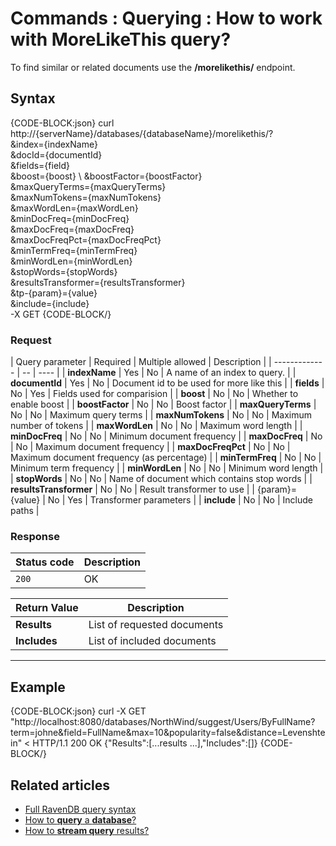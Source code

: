 # Commands : Querying : How to work with MoreLikeThis query?

To find similar or related documents use the **/morelikethis/** endpoint.

## Syntax

{CODE-BLOCK:json}
curl \
	http://{serverName}/databases/{databaseName}/morelikethis/? \
		&index={indexName} \
		&docId={documentId} \
		&fields={field} \
		&boost={boost} \ 
		&boostFactor={boostFactor} \
		&maxQueryTerms={maxQueryTerms} \
		&maxNumTokens={maxNumTokens} \
		&maxWordLen={maxWordLen} \
		&minDocFreq={minDocFreq} \
		&maxDocFreq={maxDocFreq} \
		&maxDocFreqPct={maxDocFreqPct} \
		&minTermFreq={minTermFreq} \
		&minWordLen={minWordLen} \
		&stopWords={stopWords} \
		&resultsTransformer={resultsTransformer} \
		&tp-{param}={value} \
		&include={include} \
	-X GET
{CODE-BLOCK/}

### Request

| Query parameter | Required | Multiple allowed | Description |
| ------------- | -- | ---- |
| **indexName** | Yes | No | A name of an index to query. |
| **documentId** | Yes | No | Document id to be used for more like this |
| **fields** | No | Yes | Fields used for comparision |
| **boost** | No | No | Whether to enable boost |
| **boostFactor** | No | No | Boost factor |
| **maxQueryTerms** | No | No | Maximum query terms |
| **maxNumTokens** | No | No | Maximum number of tokens |
| **maxWordLen** | No | No | Maximum word length |
| **minDocFreq** | No | No | Minimum document frequency |
| **maxDocFreq** | No | No | Maximum document frequency |
| **maxDocFreqPct** | No | No | Maximum document frequency (as percentage) |
| **minTermFreq** | No | No | Minimum term frequency |
| **minWordLen** | No | No | Minimum word length |
| **stopWords** | No | No | Name of document which contains stop words |
| **resultsTransformer** | No | No | Result transformer to use |
| {param}={value} | No | Yes | Transformer parameters |
| **include** | No | No | Include paths |


### Response

| Status code | Description |
| ----------- | - |
| `200` | OK |

| Return Value | Description |
| ------------- | ------------- |
| **Results** | List of requested documents |
| **Includes** | List of included documents |

<hr />

## Example

{CODE-BLOCK:json}
curl -X GET "http://localhost:8080/databases/NorthWind/suggest/Users/ByFullName?term=johne&field=FullName&max=10&popularity=false&distance=Levenshtein" 
< HTTP/1.1 200 OK
{"Results":[...results ...],"Includes":[]}
{CODE-BLOCK/}

## Related articles

- [Full RavenDB query syntax](../../../indexes/querying/full-query-syntax)   
- [How to **query** a **database**?](../../../client-api/commands/querying/how-to-query-a-database)   
- [How to **stream query** results?](../../../client-api/commands/querying/how-to-stream-query-results)   